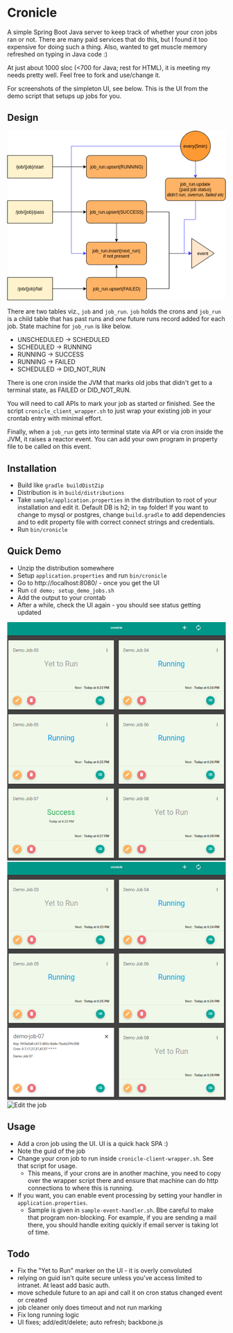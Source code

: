 # Cronicle

A simple Spring Boot Java server to keep track of whether your cron jobs ran or not. There are many paid
services that do this, but I found it too expensive for doing such a thing.
Also, wanted to get muscle memory refreshed on typing in Java code :)

At just about 1000 sloc (<700 for Java; rest for HTML), it is meeting my needs pretty well. Feel free to 
fork and use/change it.

For screenshots of the simpleton UI, see below. This is the UI from the demo
script that setups up jobs for you.

## Design

![Design](docs/cronicle.png)

There are two tables viz., `job` and `job_run`. `job` holds the crons and
`job_run` is a child table that has past runs and *one* future runs record added
for each job. State machine for `job_run` is like below.

* UNSCHEDULED -> SCHEDULED
* SCHEDULED -> RUNNING
* RUNNING -> SUCCESS 
* RUNNING -> FAILED
* SCHEDULED -> DID_NOT_RUN
  
There is one cron inside the JVM that marks old jobs that didn't get to
a terminal state, as FAILED or DID_NOT_RUN.

You will need to call APIs to mark your job as started or finished. See
the script `cronicle_client_wrapper.sh` to just wrap your existing job in your
crontab entry with minimal effort.

Finally, when a `job_run` gets into terminal state via API or via cron inside
the JVM, it raises a reactor event. You can add your own program in property
file to be called on this event. 


## Installation

* Build like `gradle buildDistZip`
* Distribution is in `build/distributions`
* Take `sample/application.properties` in the distribution to root of your installation and edit it. Default DB is h2; in `tmp` folder!
  If you want to change to mysql or postgres, change `build.gradle` to add dependencies and to edit property file with correct connect strings and credentials.
* Run `bin/cronicle`

## Quick Demo
* Unzip the distribution somewhere
* Setup `application.properties` and run `bin/cronicle`
* Go to http://localhost:8080/ - once you get the UI
* Run `cd demo; setup_demo_jobs.sh`
* Add the output to your crontab
* After a while, check the UI again - you should see status getting updated

![Regular Job View](docs/screenshot_01_view.png)
![Get the job key](docs/screenshot_02_key.png)
![Edit the job](docs/screenshot_03_edit.png)

## Usage

* Add a cron job using the UI. UI is a quick hack SPA :)
* Note  the guid of the job
* Change your cron job to run inside `cronicle-client-wrapper.sh`. See that script for usage.
  * This means, if your crons are in another machine, you need to copy over the wrapper script there
    and ensure that machine can do http connections to where this is running.
* If you want, you can enable event processing by setting your handler in `application.properties`.
  * Sample is given in `sample-event-handler.sh`. Bbe careful to make that program non-blocking.  For example, if you are sending a mail there, you should handle exiting quickly if email server is taking lot of time.

## Todo

* Fix the "Yet to Run" marker on the UI - it is overly convoluted
* relying on guid isn't quite secure unless you've access limited to intranet.
  At least add basic auth.
* move schedule future to an api and call it on cron status changed event or created
* job cleaner only does timeout and not run marking
* Fix long running logic
* UI fixes; add/edit/delete; auto refresh; backbone.js

